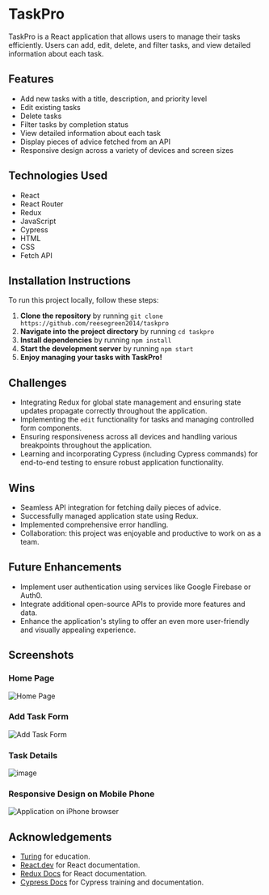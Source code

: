 # TaskPro
TaskPro is a React application that allows users to manage their tasks efficiently. Users can add, edit, delete, and filter tasks, and view detailed information about each task.

## Features
- Add new tasks with a title, description, and priority level
- Edit existing tasks
- Delete tasks
- Filter tasks by completion status
- View detailed information about each task
- Display pieces of advice fetched from an API
- Responsive design across a variety of devices and screen sizes

## Technologies Used
- React
- React Router
- Redux
- JavaScript
- Cypress
- HTML
- CSS
- Fetch API

## Installation Instructions
To run this project locally, follow these steps:

1. **Clone the repository**
    by running ```git clone https://github.com/reesegreen2014/taskpro```
2. **Navigate into the project directory**
   by running ```cd taskpro```
3. **Install dependencies**
    by running ```npm install```
4. **Start the development server**
    by running ```npm start```
5. **Enjoy managing your tasks with TaskPro!**

## Challenges
- Integrating Redux for global state management and ensuring state updates propagate correctly throughout the application.
- Implementing the `edit` functionality for tasks and managing controlled form components.
- Ensuring responsiveness across all devices and handling various breakpoints throughout the application.
- Learning and incorporating Cypress (including Cypress commands) for end-to-end testing to ensure robust application functionality.

## Wins
- Seamless API integration for fetching daily pieces of advice.
- Successfully managed application state using Redux.
- Implemented comprehensive error handling.
- Collaboration: this project was enjoyable and productive to work on as a team.

## Future Enhancements 
- Implement user authentication using services like Google Firebase or Auth0.
- Integrate additional open-source APIs to provide more features and data.
- Enhance the application's styling to offer an even more user-friendly and visually appealing experience.

## Screenshots

### **Home Page**
![Home Page](https://github.com/user-attachments/assets/355dab31-02f7-49b6-a00c-82a8cd399920)

### **Add Task Form**
![Add Task Form](https://github.com/user-attachments/assets/4a2610d9-4879-4625-a81f-e8a25292ac74)

### **Task Details**
![image](https://github.com/user-attachments/assets/a64d21e7-483d-4f74-8dbe-2d6fe1e2901e)

### **Responsive Design on Mobile Phone**
![Application on iPhone browser](https://github.com/user-attachments/assets/82d79527-4b1f-4fcf-9a7a-92cfd628bd56)

## Acknowledgements
- [Turing](https://turing.edu/) for education.
- [React.dev](https://react.dev/) for React documentation.
- [Redux Docs](https://redux.js.org/) for React documentation.
- [Cypress Docs](https://docs.cypress.io/) for Cypress training and documentation.
 
